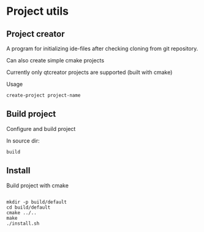 # Project utils

## Project creator

A program for initializing ide-files after checking cloning from git repository.

Can also create simple cmake projects

Currently only qtcreator projects are supported (built with cmake)

Usage

```
create-project project-name
```

## Build project

Configure and build project

In source dir:
```
build
```


## Install

Build project with cmake
```

mkdir -p build/default
cd build/default
cmake ../..
make
./install.sh

```

